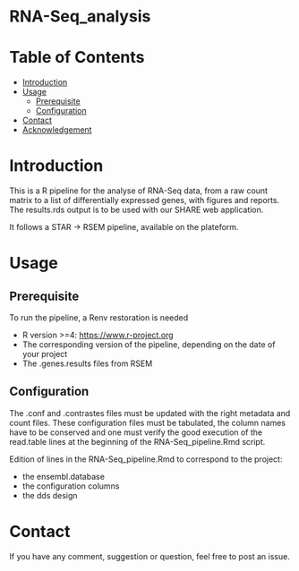 # RNA-Seq_analysis


# Table of Contents

-   [Introduction](#orge3da5dc)
-   [Usage](#org7ffbcd4)
    -   [Prerequisite](#org520eba4)
    -   [Configuration](#orga7464b0)
-   [Contact](#org22656d3)
-   [Acknowledgement](#orgd45dd1a)



<a id="orge3da5dc"></a>

# Introduction

This is a R pipeline for the analyse of RNA-Seq data, from a raw count matrix to a list of differentially expressed genes, with figures and reports. The results.rds output is to be used with our SHARE web application.

It follows a STAR -> RSEM pipeline, available on the plateform.

<a id="org7ffbcd4"></a>

# Usage

<a id="org520eba4"></a>

## Prerequisite

To run the pipeline, a Renv restoration is needed

-   R version >=4: <https://www.r-project.org>
-   The corresponding version of the pipeline, depending on the date of your project
-   The .genes.results files from RSEM

<a id="orga7464b0"></a>

## Configuration

The .conf and .contrastes files must be updated with the right metadata and count files. These configuration files must be tabulated, the column names have to be conserved and one must verify the good execution of the read.table lines at the beginning of the RNA-Seq_pipeline.Rmd script.

Edition of lines in the RNA-Seq_pipeline.Rmd to correspond to the project:

-  the ensembl.database 
-  the configuration columns
-  the dds design


<a id="org22656d3"></a>

# Contact

If you have any comment, suggestion or question, feel free to post an issue.


